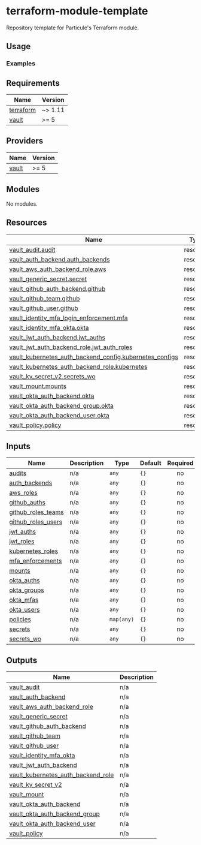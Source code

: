 # terraform-module-template

Repository template for Particule's Terraform module.

## Usage


### Examples

<!-- BEGIN_TF_DOCS -->
## Requirements

| Name | Version |
|------|---------|
| <a name="requirement_terraform"></a> [terraform](#requirement\_terraform) | ~> 1.11 |
| <a name="requirement_vault"></a> [vault](#requirement\_vault) | >= 5 |

## Providers

| Name | Version |
|------|---------|
| <a name="provider_vault"></a> [vault](#provider\_vault) | >= 5 |

## Modules

No modules.

## Resources

| Name | Type |
|------|------|
| [vault_audit.audit](https://registry.terraform.io/providers/hashicorp/vault/latest/docs/resources/audit) | resource |
| [vault_auth_backend.auth_backends](https://registry.terraform.io/providers/hashicorp/vault/latest/docs/resources/auth_backend) | resource |
| [vault_aws_auth_backend_role.aws](https://registry.terraform.io/providers/hashicorp/vault/latest/docs/resources/aws_auth_backend_role) | resource |
| [vault_generic_secret.secret](https://registry.terraform.io/providers/hashicorp/vault/latest/docs/resources/generic_secret) | resource |
| [vault_github_auth_backend.github](https://registry.terraform.io/providers/hashicorp/vault/latest/docs/resources/github_auth_backend) | resource |
| [vault_github_team.github](https://registry.terraform.io/providers/hashicorp/vault/latest/docs/resources/github_team) | resource |
| [vault_github_user.github](https://registry.terraform.io/providers/hashicorp/vault/latest/docs/resources/github_user) | resource |
| [vault_identity_mfa_login_enforcement.mfa](https://registry.terraform.io/providers/hashicorp/vault/latest/docs/resources/identity_mfa_login_enforcement) | resource |
| [vault_identity_mfa_okta.okta](https://registry.terraform.io/providers/hashicorp/vault/latest/docs/resources/identity_mfa_okta) | resource |
| [vault_jwt_auth_backend.jwt_auths](https://registry.terraform.io/providers/hashicorp/vault/latest/docs/resources/jwt_auth_backend) | resource |
| [vault_jwt_auth_backend_role.jwt_auth_roles](https://registry.terraform.io/providers/hashicorp/vault/latest/docs/resources/jwt_auth_backend_role) | resource |
| [vault_kubernetes_auth_backend_config.kubernetes_configs](https://registry.terraform.io/providers/hashicorp/vault/latest/docs/resources/kubernetes_auth_backend_config) | resource |
| [vault_kubernetes_auth_backend_role.kubernetes](https://registry.terraform.io/providers/hashicorp/vault/latest/docs/resources/kubernetes_auth_backend_role) | resource |
| [vault_kv_secret_v2.secrets_wo](https://registry.terraform.io/providers/hashicorp/vault/latest/docs/resources/kv_secret_v2) | resource |
| [vault_mount.mounts](https://registry.terraform.io/providers/hashicorp/vault/latest/docs/resources/mount) | resource |
| [vault_okta_auth_backend.okta](https://registry.terraform.io/providers/hashicorp/vault/latest/docs/resources/okta_auth_backend) | resource |
| [vault_okta_auth_backend_group.okta](https://registry.terraform.io/providers/hashicorp/vault/latest/docs/resources/okta_auth_backend_group) | resource |
| [vault_okta_auth_backend_user.okta](https://registry.terraform.io/providers/hashicorp/vault/latest/docs/resources/okta_auth_backend_user) | resource |
| [vault_policy.policy](https://registry.terraform.io/providers/hashicorp/vault/latest/docs/resources/policy) | resource |

## Inputs

| Name | Description | Type | Default | Required |
|------|-------------|------|---------|:--------:|
| <a name="input_audits"></a> [audits](#input\_audits) | n/a | `any` | `{}` | no |
| <a name="input_auth_backends"></a> [auth\_backends](#input\_auth\_backends) | n/a | `any` | `{}` | no |
| <a name="input_aws_roles"></a> [aws\_roles](#input\_aws\_roles) | n/a | `any` | `{}` | no |
| <a name="input_github_auths"></a> [github\_auths](#input\_github\_auths) | n/a | `any` | `{}` | no |
| <a name="input_github_roles_teams"></a> [github\_roles\_teams](#input\_github\_roles\_teams) | n/a | `any` | `{}` | no |
| <a name="input_github_roles_users"></a> [github\_roles\_users](#input\_github\_roles\_users) | n/a | `any` | `{}` | no |
| <a name="input_jwt_auths"></a> [jwt\_auths](#input\_jwt\_auths) | n/a | `any` | `{}` | no |
| <a name="input_jwt_roles"></a> [jwt\_roles](#input\_jwt\_roles) | n/a | `any` | `{}` | no |
| <a name="input_kubernetes_roles"></a> [kubernetes\_roles](#input\_kubernetes\_roles) | n/a | `any` | `{}` | no |
| <a name="input_mfa_enforcements"></a> [mfa\_enforcements](#input\_mfa\_enforcements) | n/a | `any` | `{}` | no |
| <a name="input_mounts"></a> [mounts](#input\_mounts) | n/a | `any` | `{}` | no |
| <a name="input_okta_auths"></a> [okta\_auths](#input\_okta\_auths) | n/a | `any` | `{}` | no |
| <a name="input_okta_groups"></a> [okta\_groups](#input\_okta\_groups) | n/a | `any` | `{}` | no |
| <a name="input_okta_mfas"></a> [okta\_mfas](#input\_okta\_mfas) | n/a | `any` | `{}` | no |
| <a name="input_okta_users"></a> [okta\_users](#input\_okta\_users) | n/a | `any` | `{}` | no |
| <a name="input_policies"></a> [policies](#input\_policies) | n/a | `map(any)` | `{}` | no |
| <a name="input_secrets"></a> [secrets](#input\_secrets) | n/a | `any` | `{}` | no |
| <a name="input_secrets_wo"></a> [secrets\_wo](#input\_secrets\_wo) | n/a | `any` | `{}` | no |

## Outputs

| Name | Description |
|------|-------------|
| <a name="output_vault_audit"></a> [vault\_audit](#output\_vault\_audit) | n/a |
| <a name="output_vault_auth_backend"></a> [vault\_auth\_backend](#output\_vault\_auth\_backend) | n/a |
| <a name="output_vault_aws_auth_backend_role"></a> [vault\_aws\_auth\_backend\_role](#output\_vault\_aws\_auth\_backend\_role) | n/a |
| <a name="output_vault_generic_secret"></a> [vault\_generic\_secret](#output\_vault\_generic\_secret) | n/a |
| <a name="output_vault_github_auth_backend"></a> [vault\_github\_auth\_backend](#output\_vault\_github\_auth\_backend) | n/a |
| <a name="output_vault_github_team"></a> [vault\_github\_team](#output\_vault\_github\_team) | n/a |
| <a name="output_vault_github_user"></a> [vault\_github\_user](#output\_vault\_github\_user) | n/a |
| <a name="output_vault_identity_mfa_okta"></a> [vault\_identity\_mfa\_okta](#output\_vault\_identity\_mfa\_okta) | n/a |
| <a name="output_vault_jwt_auth_backend"></a> [vault\_jwt\_auth\_backend](#output\_vault\_jwt\_auth\_backend) | n/a |
| <a name="output_vault_kubernetes_auth_backend_role"></a> [vault\_kubernetes\_auth\_backend\_role](#output\_vault\_kubernetes\_auth\_backend\_role) | n/a |
| <a name="output_vault_kv_secret_v2"></a> [vault\_kv\_secret\_v2](#output\_vault\_kv\_secret\_v2) | n/a |
| <a name="output_vault_mount"></a> [vault\_mount](#output\_vault\_mount) | n/a |
| <a name="output_vault_okta_auth_backend"></a> [vault\_okta\_auth\_backend](#output\_vault\_okta\_auth\_backend) | n/a |
| <a name="output_vault_okta_auth_backend_group"></a> [vault\_okta\_auth\_backend\_group](#output\_vault\_okta\_auth\_backend\_group) | n/a |
| <a name="output_vault_okta_auth_backend_user"></a> [vault\_okta\_auth\_backend\_user](#output\_vault\_okta\_auth\_backend\_user) | n/a |
| <a name="output_vault_policy"></a> [vault\_policy](#output\_vault\_policy) | n/a |
<!-- END_TF_DOCS -->
